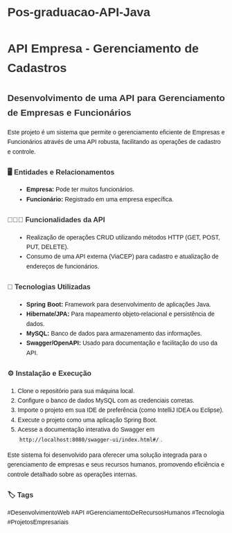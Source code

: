 # Pos-graduacao-API-Java

<head>
    <meta charset="UTF-8">
    <meta name="viewport" content="width=device-width, initial-scale=1.0">
    <style>
        body {
            font-family: Arial, sans-serif;
            line-height: 1.6;
            margin: 20px;
        }
        h1, h2, h3 {
            color: #333;
        }
        ul {
            margin-left: 20px;
        }
        code {
            background-color: #f4f4f4;
            padding: 2px 4px;
            border-radius: 4px;
        }
    </style>
</head>
<body>
    <h1>API Empresa - Gerenciamento de Cadastros</h1>
    <h2>Desenvolvimento de uma API para Gerenciamento de Empresas e Funcionários</h2>
    <p>Este projeto é um sistema que permite o gerenciamento eficiente de Empresas e Funcionários através de uma API robusta, facilitando as operações de cadastro e controle.</p>
    
  <h3>🖥️ Entidades e Relacionamentos</h3>
    <ul>
        <li><b>Empresa:</b> Pode ter muitos funcionários.</li>
        <li><b>Funcionário:</b> Registrado em uma empresa específica.</li>
    </ul>
    
  <h3>👨🏾‍💻 Funcionalidades da API</h3>
    <ul>
        <li>Realização de operações CRUD utilizando métodos HTTP (GET, POST, PUT, DELETE).</li>
        <li>Consumo de uma API externa (ViaCEP) para cadastro e atualização de endereços de funcionários.</li>
    </ul>
    
  <h3>🔧 Tecnologias Utilizadas</h3>
    <ul>
        <li><b>Spring Boot:</b> Framework para desenvolvimento de aplicações Java.</li>
        <li><b>Hibernate/JPA:</b> Para mapeamento objeto-relacional e persistência de dados.</li>
        <li><b>MySQL:</b> Banco de dados para armazenamento das informações.</li>
        <li><b>Swagger/OpenAPI:</b> Usado para documentação e facilitação do uso da API.</li>
    </ul>
    
  <h3>⚙️ Instalação e Execução</h3>
    <ol>
        <li>Clone o repositório para sua máquina local.</li>
        <li>Configure o banco de dados MySQL com as credenciais corretas.</li>
        <li>Importe o projeto em sua IDE de preferência (como IntelliJ IDEA ou Eclipse).</li>
        <li>Execute o projeto como uma aplicação Spring Boot.</li>
        <li>Acesse a documentação interativa do Swagger em <code>http://localhost:8080/swagger-ui/index.html#/</code>.</li>
    </ol>
    
  <p>Este sistema foi desenvolvido para oferecer uma solução integrada para o gerenciamento de empresas e seus recursos humanos, promovendo eficiência e controle detalhado sobre as operações internas.</p>
    
  <h3>🏷️ Tags</h3>
    <p>#DesenvolvimentoWeb #API #GerenciamentoDeRecursosHumanos #Tecnologia #ProjetosEmpresariais</p>
</body>
</html>
